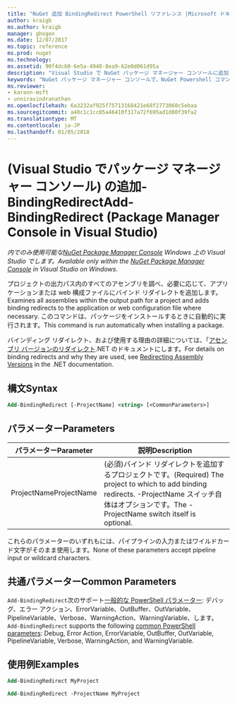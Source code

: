 ```yaml
---
title: "NuGet 追加 BindingRedirect PowerShell リファレンス |Microsoft ドキュメント"
author: kraigb
ms.author: kraigb
manager: ghogen
ms.date: 12/07/2017
ms.topic: reference
ms.prod: nuget
ms.technology: 
ms.assetid: 90f4dcb0-6e5a-4948-8ea9-62e0d061d95a
description: "Visual Studio で NuGet パッケージ マネージャー コンソールに追加 BindingRedirect PowerShell コマンドのリファレンスです。"
keywords: "NuGet パッケージ マネージャー コンソールで、NuGet Powershell コマンドでは、NuGet Powershell リファレンス、追加 BindingRedirect"
ms.reviewer:
- karann-msft
- unniravindranathan
ms.openlocfilehash: 6a3232af925f75713168421e68f2773060c5ebaa
ms.sourcegitcommit: a40c1c1cc05a46410f317a72f695ad1d80f39fa2
ms.translationtype: MT
ms.contentlocale: ja-JP
ms.lasthandoff: 01/05/2018
---
```

# <a name="add-bindingredirect-package-manager-console-in-visual-studio"></a><span data-ttu-id="63d86-104">(Visual Studio でパッケージ マネージャー コンソール) の追加-BindingRedirect</span><span class="sxs-lookup"><span data-stu-id="63d86-104">Add-BindingRedirect (Package Manager Console in Visual Studio)</span></span>

<span data-ttu-id="63d86-105">*内でのみ使用可能な[NuGet Package Manager Console](Package-Manager-Console.md) Windows 上の Visual Studio でします。*</span><span class="sxs-lookup"><span data-stu-id="63d86-105">*Available only within the [NuGet Package Manager Console](Package-Manager-Console.md) in Visual Studio on Windows.*</span></span>

<span data-ttu-id="63d86-106">プロジェクトの出力パス内のすべてのアセンブリを調べ、必要に応じて、アプリケーションまたは web 構成ファイルにバインド リダイレクトを追加します。</span><span class="sxs-lookup"><span data-stu-id="63d86-106">Examines all assemblies within the output path for a project and adds binding redirects to the application or web configuration file where necessary.</span></span> <span data-ttu-id="63d86-107">このコマンドは、パッケージをインストールするときに自動的に実行されます。</span><span class="sxs-lookup"><span data-stu-id="63d86-107">This command is run automatically when installing a package.</span></span>

<span data-ttu-id="63d86-108">バインディング リダイレクト、および使用する理由の詳細については、「[アセンブリ バージョンのリダイレクト](/dotnet/framework/configure-apps/redirect-assembly-versions).NET のドキュメントにします。</span><span class="sxs-lookup"><span data-stu-id="63d86-108">For details on binding redirects and why they are used, see [Redirecting Assembly Versions](/dotnet/framework/configure-apps/redirect-assembly-versions) in the .NET documentation.</span></span>

## <a name="syntax"></a><span data-ttu-id="63d86-109">構文</span><span class="sxs-lookup"><span data-stu-id="63d86-109">Syntax</span></span>

```ps
Add-BindingRedirect [-ProjectName] <string> [<CommonParameters>]
```

## <a name="parameters"></a><span data-ttu-id="63d86-110">パラメーター</span><span class="sxs-lookup"><span data-stu-id="63d86-110">Parameters</span></span>

| <span data-ttu-id="63d86-111">パラメーター</span><span class="sxs-lookup"><span data-stu-id="63d86-111">Parameter</span></span> | <span data-ttu-id="63d86-112">説明</span><span class="sxs-lookup"><span data-stu-id="63d86-112">Description</span></span> |
| --- | --- |
| <span data-ttu-id="63d86-113">ProjectName</span><span class="sxs-lookup"><span data-stu-id="63d86-113">ProjectName</span></span> | <span data-ttu-id="63d86-114">(必須)バインド リダイレクトを追加するプロジェクトです。</span><span class="sxs-lookup"><span data-stu-id="63d86-114">(Required) The project to which to add binding redirects.</span></span> <span data-ttu-id="63d86-115">-ProjectName スイッチ自体はオプションです。</span><span class="sxs-lookup"><span data-stu-id="63d86-115">The -ProjectName switch itself is optional.</span></span> |

<span data-ttu-id="63d86-116">これらのパラメーターのいずれもには、パイプラインの入力またはワイルドカード文字がそのまま使用します。</span><span class="sxs-lookup"><span data-stu-id="63d86-116">None of these parameters accept pipeline input or wildcard characters.</span></span>

## <a name="common-parameters"></a><span data-ttu-id="63d86-117">共通パラメーター</span><span class="sxs-lookup"><span data-stu-id="63d86-117">Common Parameters</span></span>

<span data-ttu-id="63d86-118">`Add-BindingRedirect`次のサポート[一般的な PowerShell パラメーター](http://go.microsoft.com/fwlink/?LinkID=113216): デバッグ、エラー アクション、ErrorVariable、OutBuffer、OutVariable、PipelineVariable、Verbose、WarningAction、WarningVariable、します。</span><span class="sxs-lookup"><span data-stu-id="63d86-118">`Add-BindingRedirect` supports the following [common PowerShell parameters](http://go.microsoft.com/fwlink/?LinkID=113216): Debug, Error Action, ErrorVariable, OutBuffer, OutVariable, PipelineVariable, Verbose, WarningAction, and WarningVariable.</span></span>

## <a name="examples"></a><span data-ttu-id="63d86-119">使用例</span><span class="sxs-lookup"><span data-stu-id="63d86-119">Examples</span></span>

```ps
Add-BindingRedirect MyProject

Add-BindingRedirect -ProjectName MyProject
```